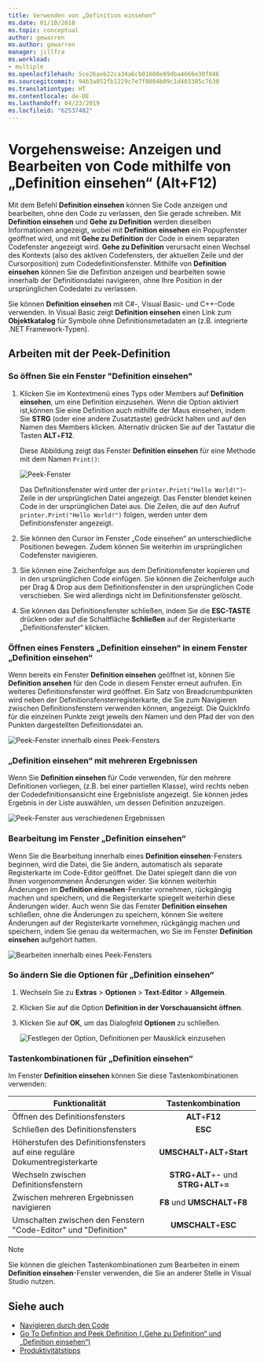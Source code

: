 ```yaml
---
title: Verwenden von „Definition einsehen“
ms.date: 01/10/2018
ms.topic: conceptual
author: gewarren
ms.author: gewarren
manager: jillfra
ms.workload:
- multiple
ms.openlocfilehash: 5ce26aeb22ca34a6cb01608e89dba4666e30f846
ms.sourcegitcommit: 94b3a052fb1229c7e7f8804b09c1d403385c7630
ms.translationtype: HT
ms.contentlocale: de-DE
ms.lasthandoff: 04/23/2019
ms.locfileid: "62537482"
---
```

# <a name="how-to-view-and-edit-code-by-using-peek-definition-altf12"></a>Vorgehensweise: Anzeigen und Bearbeiten von Code mithilfe von „Definition einsehen“ (Alt+F12)

Mit dem Befehl **Definition einsehen** können Sie Code anzeigen und bearbeiten, ohne den Code zu verlassen, den Sie gerade schreiben. Mit **Definition einsehen** und **Gehe zu Definition** werden dieselben Informationen angezeigt, wobei mit **Definition einsehen** ein Popupfenster geöffnet wird, und mit **Gehe zu Definition** der Code in einem separaten Codefenster angezeigt wird. **Gehe zu Definition** verursacht einen Wechsel des Kontexts (also des aktiven Codefensters, der aktuellen Zeile und der Cursorposition) zum Codedefinitionsfenster. Mithilfe von **Definition einsehen** können Sie die Definition anzeigen und bearbeiten sowie innerhalb der Definitionsdatei navigieren, ohne Ihre Position in der ursprünglichen Codedatei zu verlassen.

Sie können **Definition einsehen** mit C#-, Visual Basic- und C++-Code verwenden. In Visual Basic zeigt **Definition einsehen** einen Link zum **Objektkatalog** für Symbole ohne Definitionsmetadaten an (z.B. integrierte .NET Framework-Typen).

## <a name="working-with-peek-definition"></a>Arbeiten mit der Peek-Definition

### <a name="to-open-a-peek-definition-window"></a>So öffnen Sie ein Fenster "Definition einsehen"

1. Klicken Sie im Kontextmenü eines Typs oder Members auf **Definition einsehen**, um eine Definition einzusehen. Wenn die Option aktiviert ist,können Sie eine Definition auch mithilfe der Maus einsehen, indem Sie **STRG** (oder eine andere Zusatztaste) gedrückt halten und auf den Namen des Members klicken. Alternativ drücken Sie auf der Tastatur die Tasten **ALT**+**F12**.

     Diese Abbildung zeigt das Fenster **Definition einsehen** für eine Methode mit dem Namen `Print()`:

     ![Peek-Fenster](../ide/media/peekwindow.png)

     Das Definitionsfenster wird unter der `printer.Print("Hello World!")`-Zeile in der ursprünglichen Datei angezeigt. Das Fenster blendet keinen Code in der ursprünglichen Datei aus. Die Zeilen, die auf den Aufruf `printer.Print("Hello World!")` folgen, werden unter dem Definitionsfenster angezeigt.

1. Sie können den Cursor im Fenster „Code einsehen“ an unterschiedliche Positionen bewegen. Zudem können Sie weiterhin im ursprünglichen Codefenster navigieren.

1. Sie können eine Zeichenfolge aus dem Definitionsfenster kopieren und in den ursprünglichen Code einfügen. Sie können die Zeichenfolge auch per Drag & Drop aus dem Definitionsfenster in den ursprünglichen Code verschieben. Sie wird allerdings nicht im Definitionsfenster gelöscht.

1. Sie können das Definitionsfenster schließen, indem Sie die **ESC-TASTE** drücken oder auf die Schaltfläche **Schließen** auf der Registerkarte „Definitionsfenster“ klicken.

### <a name="open-a-peek-definition-window-from-within-a-peek-definition-window"></a>Öffnen eines Fensters „Definition einsehen“ in einem Fenster „Definition einsehen“

Wenn bereits ein Fenster **Definition einsehen** geöffnet ist, können Sie **Definition ansehen** für den Code in diesem Fenster erneut aufrufen. Ein weiteres Definitionsfenster wird geöffnet. Ein Satz von Breadcrumbpunkten wird neben der Definitionsfensterregisterkarte, die Sie zum Navigieren zwischen Definitionsfenstern verwenden können, angezeigt. Die QuickInfo für die einzelnen Punkte zeigt jeweils den Namen und den Pfad der von den Punkten dargestellten Definitionsdatei an.

   ![Peek-Fenster innerhalb eines Peek-Fensters](../ide/media/peekwithinpeek.png)

### <a name="peek-definition-with-multiple-results"></a>„Definition einsehen“ mit mehreren Ergebnissen

Wenn Sie **Definition einsehen** für Code verwenden, für den mehrere Definitionen vorliegen, (z.B. bei einer partiellen Klasse), wird rechts neben der Codedefinitionsansicht eine Ergebnisliste angezeigt. Sie können jedes Ergebnis in der Liste auswählen, um dessen Definition anzuzeigen.

   ![Peek-Fenster aus verschiedenen Ergebnissen](../ide/media/peekmultiple.png)

### <a name="edit-inside-the-peek-definition-window"></a>Bearbeitung im Fenster „Definition einsehen“

Wenn Sie die Bearbeitung innerhalb eines **Definition einsehen**-Fensters beginnen, wird die Datei, die Sie ändern, automatisch als separate Registerkarte im Code-Editor geöffnet. Die Datei spiegelt dann die von Ihnen vorgenommenen Änderungen wider. Sie können weiterhin Änderungen im **Definition einsehen**-Fenster vornehmen, rückgängig machen und speichern, und die Registerkarte spiegelt weiterhin diese Änderungen wider. Auch wenn Sie das Fenster **Definition einsehen** schließen, ohne die Änderungen zu speichern, können Sie weitere Änderungen auf der Registerkarte vornehmen, rückgängig machen und speichern, indem Sie genau da weitermachen, wo Sie im Fenster **Definition einsehen** aufgehört hatten.

   ![Bearbeiten innerhalb eines Peek-Fensters](../ide/media/peekedit.png)

### <a name="to-change-options-for-peek-definition"></a>So ändern Sie die Optionen für „Definition einsehen“

1. Wechseln Sie zu **Extras** > **Optionen** > **Text-Editor** > **Allgemein**.

1. Klicken Sie auf die Option **Definition in der Vorschauansicht öffnen**.

1. Klicken Sie auf **OK**, um das Dialogfeld **Optionen** zu schließen.

   ![Festlegen der Option, Definitionen per Mausklick einzusehen](../ide/media/editor_options_peek_view.png)

### <a name="keyboard-shortcuts-for-peek-definition"></a>Tastenkombinationen für „Definition einsehen“

Im Fenster **Definition einsehen** können Sie diese Tastenkombinationen verwenden:

|Funktionalität|Tastenkombination|
|-------------------|:-----------------------:|
|Öffnen des Definitionsfensters|**ALT**+**F12**|
|Schließen des Definitionsfensters|**ESC**|
|Höherstufen des Definitionsfensters auf eine reguläre Dokumentregisterkarte|**UMSCHALT**+**ALT**+**Start**|
|Wechseln zwischen Definitionsfenstern|**STRG**+**ALT**+**-** und **STRG**+**ALT**+**=**|
|Zwischen mehreren Ergebnissen navigieren|**F8** und **UMSCHALT**+**F8**|
|Umschalten zwischen den Fenstern "Code-Editor" und "Definition"|**UMSCHALT**+**ESC**|

> [!NOTE]
> Sie können die gleichen Tastenkombinationen zum Bearbeiten in einem **Definition einsehen**-Fenster verwenden, die Sie an anderer Stelle in Visual Studio nutzen.

## <a name="see-also"></a>Siehe auch

- [Navigieren durch den Code](../ide/navigating-code.md)
- [Go To Definition and Peek Definition („Gehe zu Definition“ und „Definition einsehen“)](../ide/go-to-and-peek-definition.md)
- [Produktivitätstipps](../ide/productivity-tips-for-visual-studio.md)